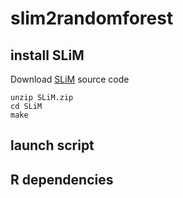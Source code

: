 # slim2randomforest


## install SLiM

Download [SLiM](https://messerlab.org/slim/) source code

```
unzip SLiM.zip
cd SLiM
make
```

## launch script



## R dependencies


